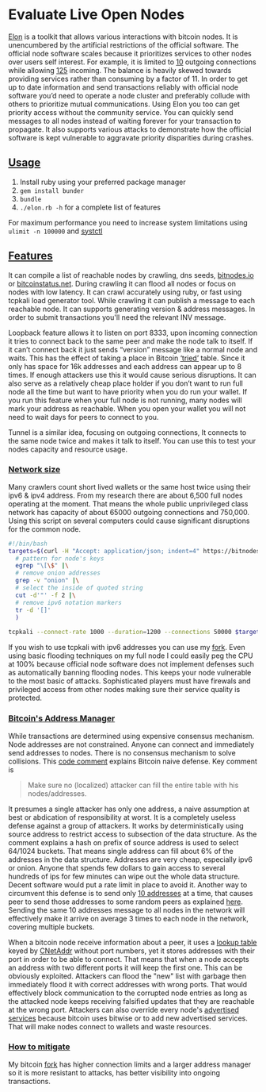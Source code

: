# Evaluate Live Open Nodes
[Elon](https://github.com/tsubery/elon) is a toolkit that allows various interactions with bitcoin nodes. It is unencumbered by the artificial restrictions of the official software.
The official node software scales because it prioritizes services to other nodes over users self interest. For example, it is limited to [10](https://github.com/bitcoin/bitcoin/blob/55a156fca08713b020aafef91f40df8ce4bc3cae/src/net.h#L64-L68) outgoing connections while allowing [125](https://github.com/bitcoin/bitcoin/blob/55a156fca08713b020aafef91f40df8ce4bc3cae/src/net.h#L72) incoming. The balance is heavily skewed towards providing services rather than consuming by a factor of 11. In order to get up to date information and send transactions reliably with official node software you’d need to operate a node cluster and preferably collude with others to prioritize mutual communications.
Using Elon you too can get priority access without the community service. You can quickly send messages to all nodes instead of waiting forever for your transaction to propagate. It also supports various attacks to demonstrate how the official software is kept vulnerable to aggravate priority disparities during crashes.

## [Usage](#usage)
1. Install ruby using your preferred package manager
1. `gem install bunder`
2. `bundle`
1. `./elon.rb -h` for a complete list of features

For maximum performance you need to increase system limitations using `ulimit -n 100000` and [systctl](https://github.com/satori-com/tcpkali/blob/master/doc/tcpkali.man.md#see-also)

## [Features](#features)
It can compile a list of reachable nodes by crawling, dns seeds, [bitnodes.io](https://bitnodes.io) or [bitcoinstatus.net](http://bitcoinstatus.net). During crawling it can flood all nodes or focus on nodes with low latency. It can crawl accurately using ruby, or fast using tcpkali load generator tool. While crawling it can publish a message to each reachable node. It can supports generating version & address messages. In order to submit transactions you'll need the relevant INV message.

Loopback feature allows it to listen on port 8333, upon incoming connection it tries to connect back to the same peer and make the node talk to itself. If it can’t connect back it just sends “version” message like a normal node and waits. This has the effect of taking a place in Bitcoin [‘tried’]((https://github.com/bitcoin/bitcoin/blob/55a156fca08713b020aafef91f40df8ce4bc3cae/src/addrman.h#L130)) table. Since it only has space for 16k addresses and each address can appear up to 8 times. If enough attackers use this it would cause serious disruptions.
It can also serve as a relatively cheap place holder if you don’t want to run full node all the time but want to have priority when you do run your wallet. If you run this feature when your full node is not running, many nodes will mark your address as reachable. When you open your wallet you will not need to wait days for peers to connect to you.

Tunnel is a similar idea, focusing on outgoing connections, It connects to the same node twice and makes it talk to itself. You can use this to test your nodes capacity and resource usage.

### [Network size](#network-size)
Many crawlers count short lived wallets or the same host twice using their ipv6 & ipv4 address. From my research there are about 6,500 full nodes operating at the moment. That means the whole public unprivileged class network has capacity of about 65000 outgoing connections and 750,000. Using this script on several computers could cause significant disruptions for the common node.
```bash
#!/bin/bash
targets=$(curl -H "Accept: application/json; indent=4" https://bitnodes.io/api/v1/snapshots/latest/ |\
  # pattern for node's keys
  egrep "\[\$" |\
  # remove onion addresses
  grep -v "onion" |\
  # select the inside of quoted string
  cut -d'"' -f 2 |\
  # remove ipv6 notation markers
  tr -d '[]'
  )
  
tcpkali --connect-rate 1000 --duration=1200 --connections 50000 $targets
```
If you wish to use tcpkali with ipv6 addresses you can use my [fork](https://github.com/satori-com/tcpkali/pull/73). Even using basic flooding techniques on my full node I could easily peg the CPU at 100% because official node software does not implement defenses such as automatically banning flooding nodes. This keeps your node vulnerable to the most basic of attacks. Sophisticated players must have firewals and privileged access from other nodes making sure their service quality is protected.

### [Bitcoin's Address Manager](#address-manager)
While transactions are determined using expensive consensus mechanism. Node addresses are not constrained. Anyone can connect and immediately send addresses to nodes. There is no consensus mechanism to solve collisions. This [code comment](https://github.com/bitcoin/bitcoin/blob/55a156fca08713b020aafef91f40df8ce4bc3cae/src/addrman.h#L100-L124) explains Bitcoin naive defense. Key comment is
> Make sure no (localized) attacker can fill the entire table with his nodes/addresses.

It presumes a single attacker has only one address, a naive assumption at best or abdication of responsibility at worst. It is a completely useless defense against a group of attackers. It works by deterministically using source address to restrict access to subsection of the data structure. As the comment explains a hash on prefix of source address is used to select 64/1024 buckets. That means single address can fill about 6% of the addresses in the data structure. Addresses are very cheap, especially ipv6 or onion. Anyone that spends few dollars to gain access to several hundreds of ips for few minutes can wipe out the whole data structure. Decent software would put a rate limit in place to avoid it.
Another way to circumvent this defense is to send only [10 addresses](https://github.com/bitcoin/bitcoin/blob/55a156fca08713b020aafef91f40df8ce4bc3cae/src/net_processing.cpp#L2772) at a time, that causes peer to send those addresses to some random peers as explained [here](https://github.com/bitcoin/bitcoin/blob/55a156fca08713b020aafef91f40df8ce4bc3cae/src/net_processing.cpp#L1615-L1619). Sending the same 10 addresses message to all nodes in the network will effectively make it arrive on average 3 times to each node in the network, covering multiple buckets. 

When a bitcoin node receive information about a peer, it uses a [lookup table](https://github.com/bitcoin/bitcoin/blob/55a156fca08713b020aafef91f40df8ce4bc3cae/src/addrman.cpp#L210) keyed by [CNetAddr](https://github.com/bitcoin/bitcoin/blob/55a156fca08713b020aafef91f40df8ce4bc3cae/src/addrman.cpp#119) without port numbers, yet it stores addresses with their port in order to be able to connect. That means that when a node accepts an address with two different ports it will keep the first one. This can be obviously exploited. Attackers can flood the "new" list with garbage then immediately flood it with correct addresses with wrong ports. That would effectively block communication to the corrupted node entries as long as the attacked node keeps receiving falsified updates that they are reachable at the wrong port. Attackers can also override every node's [advertised services](https://github.com/bitcoin/bitcoin/blob/55a156fca08713b020aafef91f40df8ce4bc3cae/src/addrman.cpp#L288) because bitcoin uses bitwise or to add new advertised services. That will make nodes connect to wallets and waste resources.

### [How to mitigate](#mitigate)
My bitcoin [fork](https://github.com/tsubery/bitcoin) has higher connection limits and a larger address manager so it is more resistant to attacks, has better visibility into ongoing transactions.
